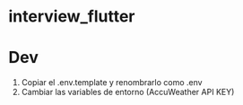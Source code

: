 # interview_flutter

# Dev
1. Copiar el .env.template y renombrarlo como .env
2. Cambiar las variables de entorno (AccuWeather API KEY)
